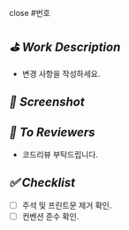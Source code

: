 close #번호
<!-- close #No(이슈 넘버 등록하면 자동으로 이슈가 닫힙니다. 이슈를 닫고 싶지 않다면, 즉 해당 이슈의 작업이 아직 끝나지 않았다면 닫지 않습니다.) -->

## *⛳️ Work Description*

<!-- 변경 사항 및 관련 이슈에 대해 간단하게 작성해주세요. 어떻게보다 무엇을 왜 수정했는지 설명해주세요. -->

- 변경 사항을 작성하세요.

## *📸 Screenshot*

<!-- 구현한 부분의 시뮬레이터 스크린샷을 올려주시면 됩니다. -->
<!-- 기기대응을 위해 사이즈가 다른 기기별로 스크린샷을 올리기도 합니다. -->
<!-- 움직이는 동작일 경우, 시뮬레이터 영상을 녹화하고 gif로 저장하여 드래그 앤 드롭을 통해 업로드하면 됩니다. -->

## *📢 To Reviewers*

<!-- 이 PR을 리뷰하는 사람들에게 할 말이 있다면 작성하시면 됩니다. -->

- 코드리뷰 부탁드립니다.

## *✅ Checklist*

<!-- PR을 올리기 전에 PR을 올리는 대상자가 점검할 내용입니다. -->

- [ ]  주석 및 프린트문 제거 확인.
- [ ]  컨벤션 준수 확인.

